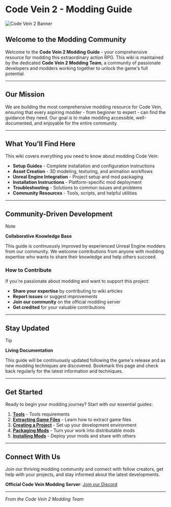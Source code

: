 # Code Vein 2 - Modding Guide

![Code Vein 2 Banner](https://github.com/user-attachments/assets/c9241679-c3e6-4ec1-9cfa-d7574425520a)


## Welcome to the Modding Community

Welcome to the **Code Vein 2 Modding Guide** - your comprehensive resource for modding this extraordinary action RPG. This wiki is maintained by the dedicated **Code Vein 2 Modding Team**, a community of passionate developers and modders working together to unlock the game's full potential.

---

## Our Mission

We are building the most comprehensive modding resource for Code Vein, ensuring that every aspiring modder - from beginner to expert - can find the guidance they need. Our goal is to make modding accessible, well-documented, and enjoyable for the entire community.

---

## What You'll Find Here

This wiki covers everything you need to know about modding Code Vein:

- **Setup Guides** - Complete installation and configuration instructions
- **Asset Creation** - 3D modeling, texturing, and animation workflows  
- **Unreal Engine Integration** - Project setup and mod packaging
- **Installation Instructions** - Platform-specific mod deployment
- **Troubleshooting** - Solutions to common issues and problems
- **Community Resources** - Tools, scripts, and helpful utilities

---

## Community-Driven Development

> [!NOTE]
> **Collaborative Knowledge Base**
> 
> This guide is continuously improved by experienced Unreal Engine modders from our community. We welcome contributions from anyone with modding expertise who wants to share their knowledge and help others succeed.

### How to Contribute

If you're passionate about modding and want to support this project:

- **Share your expertise** by contributing to wiki articles
- **Report issues** or suggest improvements
- **Join our community** on the official modding server
- **Get credited** for your valuable contributions

---

## Stay Updated

> [!TIP]
> **Living Documentation**
> 
> This guide will be continuously updated following the game's release and as new modding techniques are discovered. Bookmark this page and check back regularly for the latest information and techniques.

---

## Get Started

Ready to begin your modding journey? Start with our essential guides:

1. **[Tools](Tools-&-Plugins)** - Tools requirements
2. **[Extracting Game Files](Extracting-game-files)** - Learn how to extract game files
3. **[Creating a Project](Creating-Uproject)** - Set up your development environment
4. **[Packaging Mods](Packaging-Mods)** - Turn your work into distributable mods
5. **[Installing Mods](Installing-Mods)** - Deploy your mods and share with others

---

## Connect With Us

Join our thriving modding community and connect with fellow creators, get help with your projects, and stay informed about the latest developments.

**Official Code Vein Modding Server**: [Join our Discord](https://discord.gg/VvfvWn9)

---

*From the Code Vein 2 Modding Team*

